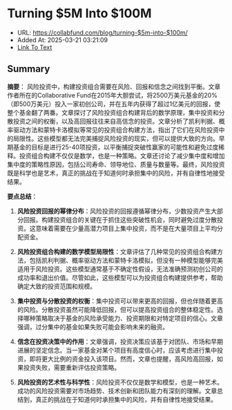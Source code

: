 # Turning $5M Into $100M
- URL: https://collabfund.com/blog/turning-$5m-into-$100m/
- Added At: 2025-03-21 03:21:09
- [Link To Text](2025-03-21-turning-$5m-into-$100m_raw.md)

## Summary
**摘要**：
风险投资中，构建投资组合需要在风险、回报和信念之间找到平衡。文章作者所在的Collaborative Fund在2015年大胆尝试，将2500万美元基金的20%（即500万美元）投入一家初创公司，并在五年内获得了超过1亿美元的回报，使整个基金翻了两番。文章探讨了风险投资组合构建背后的数学原理，集中投资和分散投资之间的权衡，以及高回报往往来自高信念的投资。文章分析了凯利判据、概率驱动方法和蒙特卡洛模拟等常见的投资组合构建方法，指出了它们在风险投资中的局限性。这些模型都无法完美捕捉风险投资的现实，但可以提供大致的方向。早期基金的目标是进行25-40项投资，以平衡捕捉突破性赢家的可能性和避免过度稀释。投资组合构建不仅仅是数学，也是一种策略。文章还讨论了减少集中度和增加集中度的策略性原因，包括公司寿命、领导地位、质量与数量等。最终，风险投资既是科学也是艺术，真正的挑战在于知道何时承担集中的风险，并有自律性地接受结果。

**要点总结**：

1.  **风险投资回报的幂律分布**：风险投资的回报遵循幂律分布，少数投资产生大部分回报。构建投资组合的关键在于抓住这些突破性机会，同时避免过度分散投资。这意味着需要在少量高潜力项目上集中投资，而不是在大量项目上平均分配资金。

2.  **风险投资组合构建的数学模型局限性**：文章评估了几种常见的投资组合构建方法，包括凯利判据、概率驱动方法和蒙特卡洛模拟，但没有一种模型能够完美适用于风险投资。这些模型通常基于不确定性假设，无法准确预测初创公司的成功率和退出价值。尽管如此，这些模型可以为投资组合构建提供参考，帮助确定大致的投资范围和规模。

3.  **集中投资与分散投资的权衡**：集中投资可以带来更高的回报，但也伴随着更高的风险。分散投资虽然可能降低回报，但可以提高投资组合的整体稳定性。选择哪种策略取决于基金的风险承受能力、投资期限和对特定项目的信心。文章强调，过分集中的基金如果失败可能会影响未来的融资。

4.  **信念在投资决策中的作用**：文章强调，投资决策应该基于对团队、市场和早期进展的坚定信念。当一家基金对某个项目有高度信心时，应该考虑进行集中投资，即将更大比例的资金投入该项目。然而，文章也提醒，高风险高回报，如果投资失败，需要重新评估投资策略。

5.  **风险投资的艺术性与科学性**：风险投资不仅仅是数学和模型，也是一种艺术。成功的风险投资需要对市场趋势、技术创新和团队能力有深刻的理解。文章总结到，真正的挑战在于知道何时承担集中的风险，并有自律性地接受结果。

